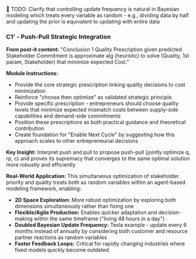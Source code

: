 🚨 TODO: Clarify that controlling update frequency is natural in Bayesian modeling which treats every variable as random - e.g., dividing data by half and updating the prior is equivalent to updating with entire data

### **C1'** - Push-Pull Strategic Integration

**From post-it content:** "Conclusion 1 Quality Prescription given predicted Stakeholder Commitment is approximate alg (heuristic) to solve (Quality, 1st param, Stakeholder) that minimize expected Cost."

**Module Instructions:** 
- Provide the core strategic prescription linking quality decisions to cost minimization
- Reinforce "choose then optimize" as validated strategic principle
- Provide specific prescription - entrepreneurs should choose quality levels that minimize expected mismatch costs between supply-side capabilities and demand-side commitments
- Position these prescriptions as both practical guidance and theoretical contribution
- Create foundation for "Enable Next Cycle" by suggesting how this approach scales to other entrepreneurial decisions

**Key Insight:** Interpret push and pull to propose push-pull (jointly optimize q, rp, c) and proves its supremacy that converges to the same optimal solution more robustly and efficiently

**Real-World Application:** This simultaneous optimization of stakeholder priority and quality treats both as random variables within an agent-based modeling framework, enabling:
- **2D Space Exploration:** More robust optimization by exploring both dimensions simultaneously rather than fixing one
- **Flexible/Agile Production:** Enables quicker adaptation and decision-making within the same timeframe ("living 48 hours in a day")
- **Doubled Bayesian Update Frequency:** Tesla example - update every 6 months instead of annually by considering both customer and resource partner reactions as random variables
- **Faster Feedback Loops:** Critical for rapidly changing industries where fixed models quickly become outdated